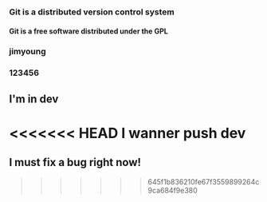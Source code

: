 ### Git **is** a distributed version control system
#### Git is a free software distributed under the GPL
### jimyoung
### 123456
## I'm in dev
<<<<<<< HEAD
I wanner push dev
=======
## I must fix a bug right now!
>>>>>>> 645f1b836210fe67f3559899264c9ca684f9e380
